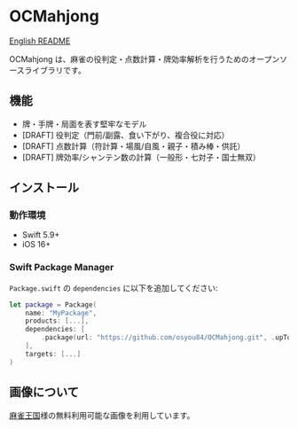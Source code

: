 # OCMahjong

[English README](./README.md)

OCMahjong は、麻雀の役判定・点数計算・牌効率解析を行うためのオープンソースライブラリです。

## 機能
- 牌・手牌・局面を表す堅牢なモデル
- [DRAFT] 役判定（門前/副露、食い下がり、複合役に対応）
- [DRAFT] 点数計算（符計算・場風/自風・親子・積み棒・供託）
- [DRAFT] 牌効率/シャンテン数の計算（一般形・七対子・国士無双）

## インストール
### 動作環境
- Swift 5.9+
- iOS 16+

### Swift Package Manager
`Package.swift` の `dependencies` に以下を追加してください:

```swift
let package = Package(
    name: "MyPackage",
    products: [...],
    dependencies: [
        .package(url: "https://github.com/osyou84/OCMahjong.git", .upToNextMajor(from: "0.1.0"))
    ],
    targets: [...]
)
```

## 画像について
[麻雀王国](https://mj-king.net/)様の無料利用可能な画像を利用しています。
